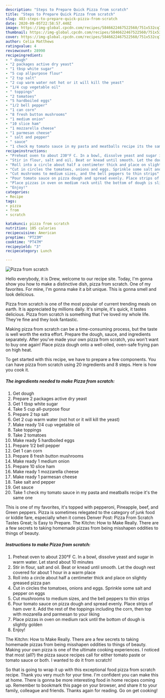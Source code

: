```yaml
---
description: "Steps to Prepare Quick Pizza from scratch"
title: "Steps to Prepare Quick Pizza from scratch"
slug: 483-steps-to-prepare-quick-pizza-from-scratch
date: 2020-09-05T22:58:57.440Z
image: https://img-global.cpcdn.com/recipes/5846622467522560/751x532cq70/pizza-from-scratch-recipe-main-photo.jpg
thumbnail: https://img-global.cpcdn.com/recipes/5846622467522560/751x532cq70/pizza-from-scratch-recipe-main-photo.jpg
cover: https://img-global.cpcdn.com/recipes/5846622467522560/751x532cq70/pizza-from-scratch-recipe-main-photo.jpg
author: Celia Matthews
ratingvalue: 4
reviewcount: 28990
recipeingredient:
- " dough"
- "2 packages active dry yeast"
- "1 tbsp white sugar"
- "5 cup allpurpose flour"
- "2 tsp salt"
- "2 cup warm water not hot or it will kill the yeast"
- "1/4 cup vegetable oil"
- " toppings"
- "2 tomatoes"
- "5 hardboiled eggs"
- "1/2 bell pepper"
- "1 can corn"
- "8 fresh button mushrooms"
- "1 medium onion"
- "10 slice ham"
- "1 mozzarella cheese"
- "1 parmesan cheese"
- " salt and pepper"
- " sauce"
- "1 check my tomato sauce in my pasta and meatballs recipe its the same one"
recipeinstructions:
- "Preheat oven to about 230°F C. In a bowl, dissolve yeast and sugar in warm water. Let stand about 10 minutes"
- "Stir in flour, salt and oil. Beat or knead until smooth. Let the dough rest covered for about 1 hour in a warm place"
- "Roll into a circle about half a centimeter thick and place on slightly greased pizza pan"
- "Cut in circles the tomatoes, onions and eggs. Sprinkle some salt and pepper on eggs"
- "Cut mushrooms to medium sizes, and the bell peppers to thin strips"
- "Pour tomato sauce on pizza dough and spread evenly. Place strips of ham over it. Add the rest of the toppings including the corn, then top with mozarella and parmesan to your liking"
- "Place pizzas in oven on medium rack until the bottom of dough is slightly golden"
- "Enjoy!"
categories:
- Recipe
tags:
- pizza
- from
- scratch

katakunci: pizza from scratch 
nutrition: 105 calories
recipecuisine: American
preptime: "PT23M"
cooktime: "PT47M"
recipeyield: "3"
recipecategory: Lunch

---
```



![Pizza from scratch](https://img-global.cpcdn.com/recipes/5846622467522560/751x532cq70/pizza-from-scratch-recipe-main-photo.jpg)

Hello everybody, it is Drew, welcome to our recipe site. Today, I'm gonna show you how to make a distinctive dish, pizza from scratch. One of my favorites. For mine, I'm gonna make it a bit unique. This is gonna smell and look delicious.

Pizza from scratch is one of the most popular of current trending meals on earth. It is appreciated by millions daily. It's simple, it's quick, it tastes delicious. Pizza from scratch is something that I've loved my whole life. They're fine and they look fantastic.

Making pizza from scratch can be a time-consuming process, but the taste is well worth the extra effort. Prepare the dough, sauce, and ingredients separately. After you&#39;ve made your own pizza from scratch, you won&#39;t want to buy one again! Place pizza dough onto a well-oiled, oven-safe frying pan on high heat.


To get started with this recipe, we have to prepare a few components. You can have pizza from scratch using 20 ingredients and 8 steps. Here is how you cook it.

<!--inarticleads1-->

##### The ingredients needed to make Pizza from scratch:

1. Get  dough
1. Prepare 2 packages active dry yeast
1. Get 1 tbsp white sugar
1. Take 5 cup all-purpose flour
1. Prepare 2 tsp salt
1. Get 2 cup warm water (not hot or it will kill the yeast)
1. Make ready 1/4 cup vegetable oil
1. Take  toppings
1. Take 2 tomatoes
1. Make ready 5 hardboiled eggs
1. Prepare 1/2 bell pepper
1. Get 1 can corn
1. Prepare 8 fresh button mushrooms
1. Make ready 1 medium onion
1. Prepare 10 slice ham
1. Make ready 1 mozzarella cheese
1. Make ready 1 parmesan cheese
1. Take  salt and pepper
1. Get  sauce
1. Take 1 check my tomato sauce in my pasta and meatballs recipe it&#39;s the same one


This is one of my favorites, it&#39;s topped with pepperoni, Pineapple, beef, and Green peppers. Pizza is sometimes relegated to the category of junk food or kiddie fare, especially when it comes Denver Post: Pizza From Scratch Tastes Great; Is Easy to Prepare. The Kitchn: How to Make Really. There are a few secrets to taking homemade pizzas from being misshapen oddities to things of beauty. 

<!--inarticleads2-->

##### Instructions to make Pizza from scratch:

1. Preheat oven to about 230°F C. In a bowl, dissolve yeast and sugar in warm water. Let stand about 10 minutes
1. Stir in flour, salt and oil. Beat or knead until smooth. Let the dough rest covered for about 1 hour in a warm place
1. Roll into a circle about half a centimeter thick and place on slightly greased pizza pan
1. Cut in circles the tomatoes, onions and eggs. Sprinkle some salt and pepper on eggs
1. Cut mushrooms to medium sizes, and the bell peppers to thin strips
1. Pour tomato sauce on pizza dough and spread evenly. Place strips of ham over it. Add the rest of the toppings including the corn, then top with mozarella and parmesan to your liking
1. Place pizzas in oven on medium rack until the bottom of dough is slightly golden
1. Enjoy!


The Kitchn: How to Make Really. There are a few secrets to taking homemade pizzas from being misshapen oddities to things of beauty. Making your own pizza is one of the ultimate cooking experiences. I noticed that most (all?) the pizza sauce recipes call for either tomato paste or tomato sauce or both. I wanted to do it from scratch! 

So that is going to wrap it up with this exceptional food pizza from scratch recipe. Thank you very much for your time. I'm confident you can make this at home. There is gonna be more interesting food in home recipes coming up. Remember to bookmark this page on your browser, and share it to your family, colleague and friends. Thanks again for reading. Go on get cooking!
